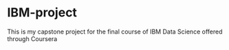 # IBM-project
This is my capstone project for the final course of IBM Data Science offered through Coursera
